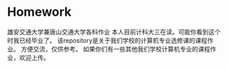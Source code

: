 # Homework
雄安交通大学兼唐山交通大学各科作业
本人目前计科大三在读。可能你看到这个时我已经毕业了。
该repository是关于我们学校的计算机专业选修课的课程作业。
方便交流，仅供参考。
如果你们有一些其他我们学校计算机专业的课程作业，欢迎上传。
